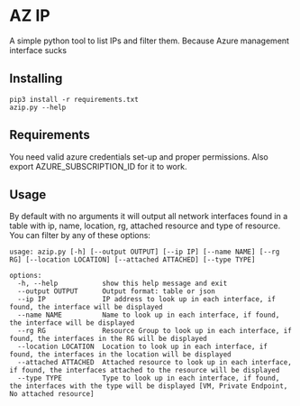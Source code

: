 # AZ IP

A simple python tool to list IPs and filter them. Because Azure management interface sucks

## Installing

```
pip3 install -r requirements.txt
azip.py --help
```

## Requirements

You need valid azure credentials set-up and proper permissions. Also export AZURE_SUBSCRIPTION_ID for it to work.

## Usage

By default with no arguments it will output all network interfaces found in a table with ip, name, location, rg, attached resource and type of resource. You can filter by any of these options:

```
usage: azip.py [-h] [--output OUTPUT] [--ip IP] [--name NAME] [--rg RG] [--location LOCATION] [--attached ATTACHED] [--type TYPE]

options:
  -h, --help           show this help message and exit
  --output OUTPUT      Output format: table or json
  --ip IP              IP address to look up in each interface, if found, the interface will be displayed
  --name NAME          Name to look up in each interface, if found, the interface will be displayed
  --rg RG              Resource Group to look up in each interface, if found, the interfaces in the RG will be displayed
  --location LOCATION  Location to look up in each interface, if found, the interfaces in the location will be displayed
  --attached ATTACHED  Attached resource to look up in each interface, if found, the interfaces attached to the resource will be displayed
  --type TYPE          Type to look up in each interface, if found, the interfaces with the type will be displayed [VM, Private Endpoint, No attached resource]

```